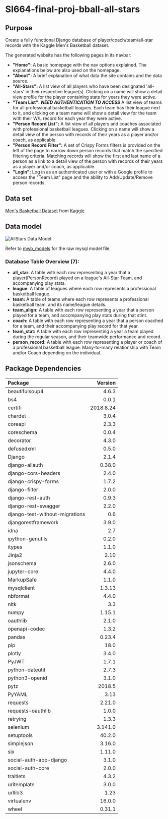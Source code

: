 # SI664-final-proj-bball-all-stars


## Purpose

Create a fully functional Django database of player/coach/team/all-star records with the Kaggle Men's Basketball dataset.

The generated website has the following pages in its navbar:

+ **"Home":** A basic homepage with the nav options explained. The explanations below are also used on the homepage.
+ **"About":** A brief explanation of what data the site contains and the data source.
+ **"All-Stars":** A list view of all players who have been designated 'all-stars' in their respective league(s). Clicking on a name will show a detail view profile for the player containing stats for years they were active.
+ **"Team List":** ***NEED AUTHENTICATION TO ACCESS*** A list view of teams for all professional basketball leagues. Each team has their league next to it, and clicking on a team name will show a detail view for the team with their W/L record for each year they were active.
+ **"Person Record List":** A list view of all players and coaches associated with professional basketball leagues. Clicking on a name will show a detail view of the person with records of their years as a player and/or coach, as applicable.
+ **"Person Record Filter":** A set of Crispy Forms filters is provided on the left of the page to narrow down person records that match the specified filtering criteria. Matching records will show the first and last name of a person as a link to a detail view of the person with records of their years as a player and/or coach, as applicable.
+ **"Login":** Log in as an authenticated user or with a Google profile to access the "Team List" page and the ability to Add/Update/Remove person records.

## Data set

[Men's Basketball Dataset](https://www.kaggle.com/open-source-sports/mens-professional-basketball) from [Kaggle](https://www.kaggle.com/)

## Data model

![AllStars Data Model](https://github.com/kylekdim/SI664-final-proj-bball-all-stars/blob/master/static/img/allstars_model_final.png "AllStars Final Data Model")

Refer to [mwb_models]() for the raw mysql model file.

### Database Table Overview (7):
+ **all_star**: A table with each row representing a year that a player(PersonRecord) played on a league's All-Star Team, and accompanying play stats.
+ **league**: A table of leagues where each row represents a professional basketball league.
+ **team:** A table of teams where each row represents a professional basketball team, and its name/league details.
+ **team_align:** A table with each row representing a year that a person played for a team, and accompanying play stats during that stint.
+ **coach:** A table with each row representing a year that a person coached for a team, and their accompanying play record for that year.
+ **team_stat:** A table with each row representing a year a team played during the regular season, and their teamwide performance and record.
+ **person_record:** A table with each row representing a player or coach of a professional basketball league. Many-to-many relationship with Team and/or Coach depending on the individual.

## Package Dependencies

|Package                      | Version  |
|:----------------------------|---------:|
|beautifulsoup4|                 4.6.3   | 
|bs4           |                 0.0.1    |
|certifi        |                2018.8.24|
|chardet        |                3.0.4    |
|coreapi        |               2.3.3    |
|coreschema    |                 0.0.4    |
|decorator      |                4.3.0    |
|defusedxml      |               0.5.0    |
|Django           |              2.1.4    |
|django-allauth    |             0.38.0   |
|django-cors-headers|            2.4.0    |
|django-crispy-forms |           1.7.2    |
|django-filter        |          2.0.0    |
|django-rest-auth      |         0.9.3    |
|django-rest-swagger   |         2.2.0    |
|django-test-without-migrations| 0.6      |
|djangorestframework         |   3.9.0    |
|idna                         |  2.7      |
|ipython-genutils              | 0.2.0    |
|itypes       |                  1.1.0    |
|Jinja2        |                 2.10     |
|jsonschema     |                2.6.0    |
|jupyter-core    |               4.4.0    |
|MarkupSafe       |              1.1.0    |
|mysqlclient       |             1.3.13   |
|nbformat           |            4.4.0    |
|nltk                |           3.3      |
|numpy                |          1.15.1   |
|oauthlib              |         2.1.0    |
|openapi-codec          |        1.3.2    |
|pandas                  |       0.23.4   |
|pip                      |      18.0     |
|plotly                    |     3.4.0    |
|PyJWT                      |    1.7.1    |
|python-dateutil             |   2.7.3    |
|python3-openid  |               3.1.0    |
|pytz             |              2018.5   |
|PyYAML            |             3.13     |
|requests           |            2.21.0   |
|requests-oauthlib   |           1.0.0    |
|retrying             |          1.3.3    |
|selenium              |         3.141.0  |
|setuptools             |        40.2.0   |
|simplejson              |       3.16.0   |
|six                      |      1.11.0   |
|social-auth-app-django    |     3.1.0    |
|social-auth-core           |    2.0.0    |
|traitlets                   |   4.3.2    |
|uritemplate          |          3.0.0    |
|urllib3               |         1.23     |
|virtualenv             |        16.0.0   |
|wheel                   |       0.31.1   |
